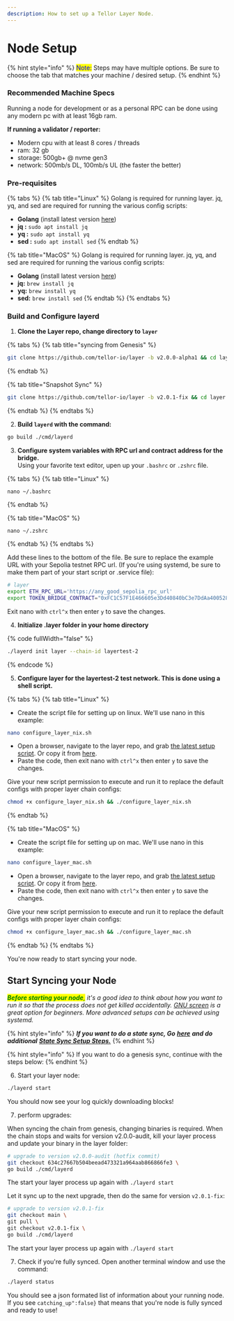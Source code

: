 ```yaml
---
description: How to set up a Tellor Layer Node.
---
```


# Node Setup

{% hint style="info" %}
<mark style="color:blue;">Note:</mark> Steps may have multiple options. Be sure to choose the tab that matches your machine / desired setup.
{% endhint %}

### Recommended Machine Specs

Running a node for development or as a personal RPC can be done using any modern pc with at least 16gb ram.

**If running a validator / reporter:**

* Modern cpu with at least 8 cores / threads
* ram: 32 gb
* storage: 500gb+ @ nvme gen3
* network: 500mb/s DL, 100mb/s UL (the faster the better)&#x20;

### Pre-requisites

{% tabs %}
{% tab title="Linux" %}
Golang is required for running layer. jq, yq, and sed are required for running the various config scripts:&#x20;

* **Golang** (install latest version [here](https://go.dev/doc/install))
* **jq :** `sudo apt install jq`
* **yq :** `sudo apt install yq`
* **sed :** `sudo apt install sed`
{% endtab %}

{% tab title="MacOS" %}
Golang is required for running layer. jq, yq, and sed are required for running the various config scripts:&#x20;

* **Golang** (install latest version [here](https://go.dev/doc/install))
* **jq:** `brew install jq`
* **yq:** `brew install yq`
* **sed:** `brew install sed`
{% endtab %}
{% endtabs %}

### Build and Configure layerd

1. **Clone the Layer repo, change directory to `layer`**

{% tabs %}
{% tab title="syncing from Genesis" %}
```sh
git clone https://github.com/tellor-io/layer -b v2.0.0-alpha1 && cd layer
```
{% endtab %}

{% tab title="Snapshot Sync" %}
```sh
git clone https://github.com/tellor-io/layer -b v2.0.1-fix && cd layer
```
{% endtab %}
{% endtabs %}

2. **Build `layerd` with the command:**

```sh
go build ./cmd/layerd
```

3. **Configure system variables with RPC url and contract address for the bridge.**\
   Using your favorite text editor, upen up your `.bashrc` or `.zshrc` file.

{% tabs %}
{% tab title="Linux" %}
```
nano ~/.bashrc
```
{% endtab %}

{% tab title="MacOS" %}
```
nano ~/.zshrc
```
{% endtab %}
{% endtabs %}

Add these lines to the bottom of the file. Be sure to replace the example URL with your Sepolia testnet RPC url. (If you're using systemd, be sure to make them part of your start script or .service file):

```bash
# layer
export ETH_RPC_URL='https://any_good_sepolia_rpc_url'
export TOKEN_BRIDGE_CONTRACT="0xFC1C57F1E466605e3Dd40840bC3e7DdAa400528c"
```

Exit nano with `ctrl^x` then enter `y` to save the changes.

4. **Initialize .layer folder in your home directory**

{% code fullWidth="false" %}
```sh
./layerd init layer --chain-id layertest-2
```
{% endcode %}

5. **Configure layer for the layertest-2 test network. This is done using a shell script.**&#x20;

{% tabs %}
{% tab title="Linux" %}
* Create the script file for setting up on linux. We'll use nano in this example:

```sh
nano configure_layer_nix.sh
```

* Open a browser, navigate to the layer repo, and grab [the latest setup script](https://github.com/tellor-io/layer/tree/main/layer_scripts). Or copy it from [here](https://raw.githubusercontent.com/tellor-io/layer/refs/heads/main/layer_scripts/configure_layer_linux.sh).
* Paste the code, then exit nano with `ctrl^x` then enter `y` to save the changes.

Give your new script permission to execute and run it to replace the default configs with proper layer chain configs:

```sh
chmod +x configure_layer_nix.sh && ./configure_layer_nix.sh
```
{% endtab %}

{% tab title="MacOS" %}
* Create the script file for setting up on mac. We'll use nano in this example:

```sh
nano configure_layer_mac.sh
```

* Open a browser, navigate to the layer repo, and grab [the latest setup script](https://github.com/tellor-io/layer/tree/main/layer_scripts). Or copy it from [here](https://raw.githubusercontent.com/tellor-io/layer/refs/heads/main/layer_scripts/configure_layer_mac.sh).
* Paste the code, then exit nano with `ctrl^x` then enter `y` to save the changes.

Give your new script permission to execute and run it to replace the default configs with proper layer chain configs:

```sh
chmod +x configure_layer_mac.sh && ./configure_layer_mac.sh 
```
{% endtab %}
{% endtabs %}

You're now ready to start syncing your node.

## Start Syncing your Node

_<mark style="color:green;">**Before starting your node**</mark><mark style="color:green;">,</mark> it's a good idea to think about how you want to run it so that the process does not get killed accidentally._ [_GNU screen_](https://tellor.io/blog/how-to-manage-cli-applications-on-hosted-vms-with-screen/) _is a great option for beginners. More advanced setups can be achieved using systemd._

{% hint style="info" %}
_**If you want to do a state sync, Go**_ [_**here**_](state-sync.md) _**and do additional**_ [_**State Sync Setup Steps.**_](state-sync.md)
{% endhint %}

{% hint style="info" %}
If you want to do a genesis sync, continue with the steps below:
{% endhint %}

6. Start your layer node:

```bash
./layerd start
```

You should now see your log quickly downloading blocks!

7. perform upgrades:

When syncing the chain from genesis, changing binaries is required. When the chain stops and waits for version v2.0.0-audit, kill your layer process and update your binary in the layer folder:

```bash
# upgrade to version v2.0.0-audit (hotfix commit)
git checkout 634c27667b504beead473321a964aab866866fe3 \
go build ./cmd/layerd
```

The start your layer process up again with `./layerd start`

Let it sync up to the next upgrade, then do the same for version `v2.0.1-fix`:

```bash
# upgrade to version v2.0.1-fix
git checkout main \
git pull \
git checkout v2.0.1-fix \
go build ./cmd/layerd
```

The start your layer process up again with `./layerd start`

7. Check if you're fully synced. Open another terminal window and use the command:

```bash
./layerd status
```

You should see a json formated list of information about your running node. If you see `catching_up":false}` that means that you're node is fully synced and ready to use!
